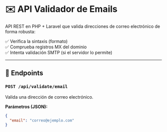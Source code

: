 # ✉️ API Validador de Emails

API REST en PHP + Laravel que valida direcciones de correo electrónico de forma robusta:

✅ Verifica la sintaxis (formato)  
✅ Comprueba registros MX del dominio  
✅ Intenta validación SMTP (si el servidor lo permite)

---

## 🚀 **Endpoints**

### `POST /api/validate/email`

Valida una dirección de correo electrónico.

**Parámetros (JSON):**
```json
{
  "email": "correo@ejemplo.com"
}
